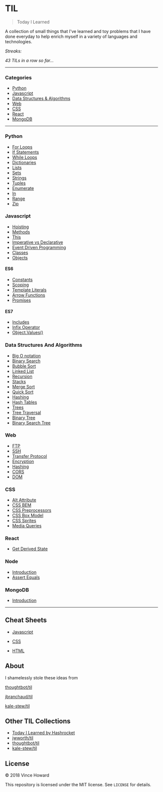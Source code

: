 # TIL

> Today I Learned

A collection of small things that I've learned and toy problems that I have done everyday to help enrich myself in a variety of languages and technologies.

_Streaks:_

_43 TILs in a row so far..._

<!-- _0 Toy Problems done and counting..._ -->

---

### Categories

* [Python](#python)
* [Javascript](#javascript)
* [Data Structures & Algorithms](#data-structures-and-algorithms)
* [Web](#web)
* [CSS](#css)
* [React](#react)
* [MongoDB](#mongodb)

---

### Python

- [For Loops](/python/control-flow/for-loops.md)
- [If Statements](/python/control-flow/if-statements.md)
- [While Loops](/python/control-flow/while-loops.md)
- [Dictionaries](/python/python-object-and-data-structure-basics/dictionaries.md)
- [Lists](/python/python-object-and-data-structure-basics/lists.md)
- [Sets](/python/python-object-and-data-structure-basics/sets.md)
- [Strings](/python/python-object-and-data-structure-basics/strings.md)
- [Tuples](/python/python-object-and-data-structure-basics/tuples.md)
- [Enumerate](/python/useful-operators/enumerate.md)
- [In](/python/useful-operators/in.md)
- [Range](/python/useful-operators/range.md)
- [Zip](/python/useful-operators/zip.md)

### Javascript

- [Hoisting](/javascript/hoisting.md)
- [Methods](/javascript/methods.md)
- [This](/javascript/this.md)
- [Imperative vs Declarative](/javascript/imperative-declarative.md)
- [Event Driven Programming](/javascript/event-driven-programming.md)
- [Classes](/javascript/classes.md)
- [Objects](/javascript/objects.md)

#### ES6 

- [Constants](/javascript/es6/constants.md)
- [Scoping](/javascript/es6/scoping.md)
- [Template Literals](/javascript/es6/template-literals.md)
- [Arrow Functions](/javascript/es6/arrow-functions.md)
- [Promises](/javascript/es6/arrow-functions.md)

#### ES7

- [Includes](/javascript/es7/includes.md)
- [Infix Operator](/javascript/es7/infix.md)
- [Object.Values()](/javascript/es7/object-values.md)


### Data Structures And Algorithms

- [Big O notation](/data-structures-and-algorithms/big-o-notation.md)
- [Binary Search](/data-structures-and-algorithms/binary-search.md)
- [Bubble Sort](/data-structures-and-algorithms/bubble-sort.md)
- [Linked List](/data-structures-and-algorithms/linked-list.md)
- [Recursion](/data-structures-and-algorithms/recursion.md)
- [Stacks](/data-structures-and-algorithms/stacks.md)
- [Merge Sort](/data-structures-and-algorithms/merge-sort.md)
- [Quick Sort](/data-structures-and-algorithms/quick-sort.md)
- [Hashing](/data-structures-and-algorithms/hashing.md)
- [Hash Tables](/data-structures-and-algorithms/hash-table.md)
- [Trees](/data-structures-and-algorithms/trees.md)
- [Tree Traversal](/data-structures-and-algorithms/tree-traversal.md)
- [Binary Tree](/data-structures-and-algorithms/binary-tree.md)
- [Binary Search Tree](/data-structures-and-algorithms/binary_search_tree.md)

### Web

- [FTP](/web/ftp.md)
- [SSH](/web/ssh.md)
- [Transfer Protocol](/web/transfer-protocols.md)
- [Encryption](/web/encryption.md)
- [Hashing](/web/hashing.md)
- [CORS](/web/cors.md)
- [DOM](/web/dom.md)

### CSS

- [Alt Attribute](/web/ftp.md)
- [CSS BEM](/css/css-bem.md)
- [CSS Preprocessors](/css/css-preprocessors.md)
- [CSS Box Model](/css/css-box-model.md)
- [CSS Sprites](/css/css-sprites.md)
- [Media Queries](/css/media-queries.md)

### React

- [Get Derived State](/react/lifecycle-methods/get-derived-state-from-props.md)


### Node

- [Introduction](/node/intro-node.md)
- [Assert Equals](/node/assert-testing.md)

### MongoDB

- [Introduction](./mongodb/intro-mongo.md)


<!-- ## Usage

The `.vimrc` file for this project contains a function `CountTILs` that can
be invoked with `<leader>c`. This will do a substitution count of the
current number of TILs and display the result in the command tray. -->

---
## Cheat Sheets

- [Javascript](https://htmlcheatsheet.com/js/)

- [CSS](https://htmlcheatsheet.com/css/)

- [HTML](https://htmlcheatsheet.com/)


## About

I shamelessly stole these ideas from

[thoughtbot/til](https://github.com/thoughtbot/til)

[jbranchaud/til](https://github.com/jbranchaud/til)

[kale-stew/til](https://github.com/kale-stew/TIL)


## Other TIL Collections

* [Today I Learned by Hashrocket](https://til.hashrocket.com)
* [jwworth/til](https://github.com/jwworth/til)
* [thoughtbot/til](https://github.com/thoughtbot/til)
* [kale-stew/til](https://github.com/kale-stew/TIL)

## License

&copy; 2018 Vince Howard

This repository is licensed under the MIT license. See `LICENSE` for
details.